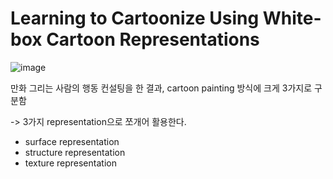 # Learning to Cartoonize Using White-box Cartoon Representations


![image](https://user-images.githubusercontent.com/71298482/147909527-30cf4d28-5319-4ef9-9d06-c0160652e1de.png)


만화 그리는 사람의 행동 컨설팅을 한 결과, cartoon painting 방식에 크게 3가지로 구분함

 -> 3가지 representation으로 쪼개어 활용한다.

- surface representation
- structure representation
- texture representation
